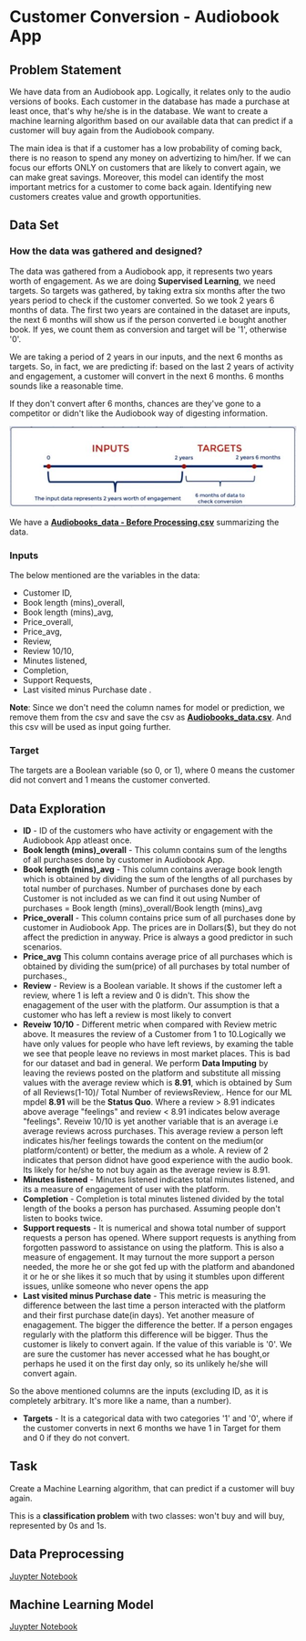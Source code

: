 # Customer Conversion - Audiobook App
 
## Problem Statement

We have data from an Audiobook app. Logically, it relates only to the audio versions of books. Each customer in the database has made a purchase at least once, that's why he/she is in the database. We want to create a machine learning algorithm based on our available data that can predict if a customer will buy again from the Audiobook company.

The main idea is that if a customer has a low probability of coming back, there is no reason to spend any money on advertizing to him/her. If we can focus our efforts ONLY on customers that are likely to convert again, we can make great savings. Moreover, this model can identify the most important metrics for a customer to come back again. Identifying new customers creates value and growth opportunities.


## Data Set

### How the data was gathered and designed?

The data was gathered from a Audiobook app, it represents two years worth of engagement. As we are doing **Supervised Learning**, we need targets. So targets was gathered, by taking extra six months after the two years period to check if the customer converted. So we took 2 years 6 months of data. The first two years are contained in the dataset are inputs, the next 6 months will show us if the person converted i.e bought another book. If yes, we count them as conversion and target will be '1', otherwise '0'.

We are taking a period of 2 years in our inputs, and the next 6 months as targets. So, in fact, we are predicting if: based on the last 2 years of activity and engagement, a customer will convert in the next 6 months. 6 months sounds like a reasonable time. 

If they don't convert after 6 months, chances are they've gone to a competitor or didn't like the Audiobook way of digesting information.

![Data_as_Image](https://github.com/Jamesvasanth21/Customer_Conversion/blob/main/images/Data_as_Image.JPG)

We have a **[Audiobooks_data - Before Processing.csv](https://github.com/Jamesvasanth21/Customer_Conversion/blob/main/Audiobooks_data%20-%20Before%20Processing.csv)** summarizing the data.

### Inputs

The below mentioned are the variables in the data:
- Customer ID,
- Book length (mins)_overall, 
- Book length (mins)_avg,
- Price_overall, 
- Price_avg,
- Review, 
- Review 10/10, 
- Minutes listened, 
- Completion, 
- Support Requests, 
- Last visited minus Purchase date .

**Note**:  Since we don't need the column names for model or prediction, we remove them from the csv and save the csv as **[Audiobooks_data.csv](https://github.com/Jamesvasanth21/Customer_Conversion/blob/main/Audiobooks_data.csv)**. And this csv will be used as input going further.

### Target

The targets are a Boolean variable (so 0, or 1), where 0 means the customer did not convert and 1 means the customer converted.

## Data Exploration

- **ID** - ID of the customers who have activity or engagement with the Audiobook App atleast once.
- **Book length (mins)_overall** - This column contains sum of the lengths of all purchases done by customer in Audiobook App.
- **Book length (mins)_avg** - This column contains average book length which is obtained by dividing the sum of the lengths of all purchases by total number of purchases. Number of purchases done by each Customer is not included as we can find it out using
Number of purchases = Book length (mins)_overall/Book length (mins)_avg
- **Price_overall** - This column contains price sum of all purchases done by customer in Audiobook App. The prices are in Dollars($), but they do not affect the prediction in anyway. Price is always a good predictor in such scenarios. 
- **Price_avg** This column contains average price of all purchases which is obtained by dividing the  sum(price) of all purchases by total number of purchases.,
- **Review** - Review is a Boolean variable. It shows if the customer left a review, where 1 is left a review and 0 is didn't. This show the enagagement of the user with the platform. Our assumption is that a customer who has left a review is most likely to convert
- **Reveiw 10/10** - Different metric when compared with Review metric above. It measures the review of a Customer from 1 to 10.Logically we have only values for people who have left reviews, by examing the table we see that people leave no reviews in most market places. This is bad for our dataset and bad in general. We perform **Data Imputing** by leaving the reviews posted on the platform and substitute all missing values with the average review which is **8.91**, which is obtained by Sum of all Reviews(1-10)/ Total Number of reviewsReview,. Hence for our ML mpdel **8.91** will be the **Status Quo**. Where a review > 8.91 indicates above average "feelings" and review < 8.91 indicates below average "feelings". Reveiw 10/10 is yet another variable that is an average i.e average reviews across purchases. This average review a person left indicates his/her feelings towards the content on the medium(or platform/content) or better, the medium as a whole.
A review of 2 indicates that person didnot have good experience with the audio book. Its likely for he/she to not buy again as the average review is 8.91.
- **Minutes listened** - Minutes listened indicates total minutes listened, and its a measure of engagement of user with the platform.
- **Completion** - Completion is total minutes listened divided by the total length of the books a person has purchased. Assuming people don't listen to books twice. 
- **Support requests** - It is numerical and showa total number of support requests a person has opened. Where support requests is anything from forgotten password to assistance on using the platform. This is also a measure of engagement. It may turnout the more support a person needed, the more he or she got fed up with the platform and abandoned it or he or she likes it so much that by using it stumbles upon different issues, unlike someone who never opens the app
- **Last visited minus Purchase date** - This metric is measuring the difference between the last time a person interacted with the platform and their first purchase date(in days). Yet another measure of enagagement. The bigger the difference the better. If a person engages regularly with the platform this difference will be bigger. Thus the customer is likely to convert again. If the value of this variable is '0'. We are sure the customer has never accessed what he has bought,or perhaps he used it on the first day only, so its unlikely he/she will convert again.

So the above mentioned columns are the inputs (excluding ID, as it is completely arbitrary. It's more like a name, than a number).

- **Targets** - It is a categorical data with two categories '1' and '0', where if the customer converts in next 6 months we have 1 in Target for them and 0 if they do not convert.

## Task

Create a Machine Learning algorithm, that can predict if a customer will buy again.

This is a **classification problem** with two classes: won't buy and will buy, represented by 0s and 1s.

## Data Preprocessing

[Juypter Notebook](https://github.com/Jamesvasanth21/Customer_Conversion/blob/main/Customer_Conversion_Prediction_-_Preprocessing_-_Audiobook%20App.ipynb)

## Machine Learning Model

[Juypter Notebook](https://github.com/Jamesvasanth21/Customer_Conversion/blob/main/Customer_Conversion_Prediction_-_Machine%20Learning_-%20_Audiobook%20App.ipynb)